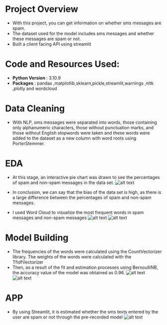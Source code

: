 # Project Overview
* With this project, you can get information on whether sms messages are spam.
* The dataset used for the model includes sms messages and whether these messages are spam or not.
* Built a client facing API using streamlit


# Code and Resources Used:
* **Python Version** : 3.10.9
* **Packages** : pandas ,matplotlib,sklearn,pickle,streamlit,warnings ,nltk ,plotly and wordcloud

# Data Cleaning
* With NLP, sms messages were separated into words, those containing only alphanumeric characters, those without punctuation marks, and those without English stopwords were taken and these words were added to the dataset as a new column with word roots using PorterStemmer.

# EDA
* At this stage, an interactive pie chart was drawn to see the percentages of spam and non-spam messages in the data set.
![alt text](https://github.com/gamzeaslan/spam_detection/blob/main/pie.png "Pie Graph")
* In conclusion, we can say that the bias of the data set is high, as there is a large difference between the percentages of spam and non-spam messages.

* I used Word Cloud to visualize the most frequent words in spam messages and non-spam messages
![alt text](https://github.com/gamzeaslan/spam_detection/blob/main/spam_wc.png "Spam WordCloud")
![alt text](https://github.com/gamzeaslan/spam_detection/blob/main/non_spam_wc.png "Non-Spam WordCloud")

# Model Building
* The frequencies of the words were calculated using the CountVectorizer library. The weights of the words were calculated with the TfidfVectorizer
* Then, as a result of the fit and estimation processes using BernoulliNB, the accuracy value of the model was obtained as 0.96.
![alt text](https://github.com/gamzeaslan/spam_detection/blob/main/classification_report.png "Classification Report")
![alt text](https://github.com/gamzeaslan/spam_detection/blob/main/confusion_matrix.png "Confusion Matrix")

# APP
* By using Streamlit, it is estimated whether the sms texts entered by the user are spam or not through the pre-recorded model
![alt text](https://github.com/gamzeaslan/spam_detection/blob/main/app.png "App")
